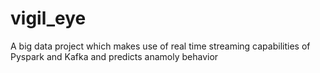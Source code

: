 # vigil_eye
A big data project which makes use of real time streaming capabilities of Pyspark and Kafka and predicts anamoly behavior

